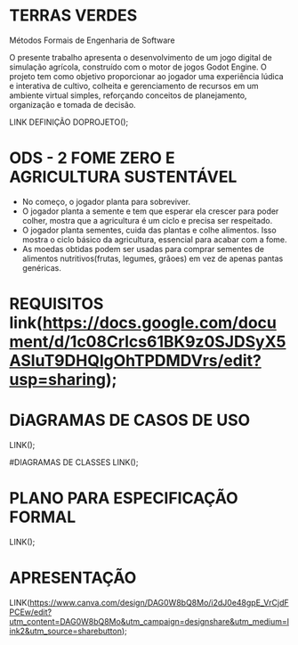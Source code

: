 # TERRAS VERDES
Métodos Formais de Engenharia de Software

O presente trabalho apresenta o desenvolvimento de um jogo digital de simulação agrícola, construído com o motor de jogos Godot Engine. O 
projeto tem como objetivo proporcionar ao jogador uma experiência lúdica e interativa de cultivo, colheita e gerenciamento de recursos em um 
ambiente virtual simples, reforçando conceitos de planejamento, organização e tomada de decisão. 

LINK DEFINIÇÃO DOPROJETO();

# ODS - 2 FOME ZERO E AGRICULTURA SUSTENTÁVEL
- No começo, o jogador planta para sobreviver.
- O jogador planta a semente e tem que esperar ela crescer para poder colher, mostra que a agricultura é um ciclo e precisa ser respeitado.
- O jogador planta sementes, cuida das plantas e colhe alimentos. Isso mostra o ciclo básico da agricultura, essencial para acabar com a fome.
- As moedas obtidas podem ser usadas para comprar sementes de alimentos nutritivos(frutas, legumes, grãoes) em vez de apenas pantas genéricas.

# REQUISITOS link(https://docs.google.com/document/d/1c08Crlcs61BK9z0SJDSyX5ASluT9DHQlgOhTPDMDVrs/edit?usp=sharing);

# DiAGRAMAS DE CASOS DE USO 
LINK();

#DIAGRAMAS DE CLASSES 
LINK();

# PLANO PARA ESPECIFICAÇÃO FORMAL
LINK();

# APRESENTAÇÃO
LINK(https://www.canva.com/design/DAG0W8bQ8Mo/i2dJ0e48gpE_VrCjdFPCEw/edit?utm_content=DAG0W8bQ8Mo&utm_campaign=designshare&utm_medium=link2&utm_source=sharebutton);
